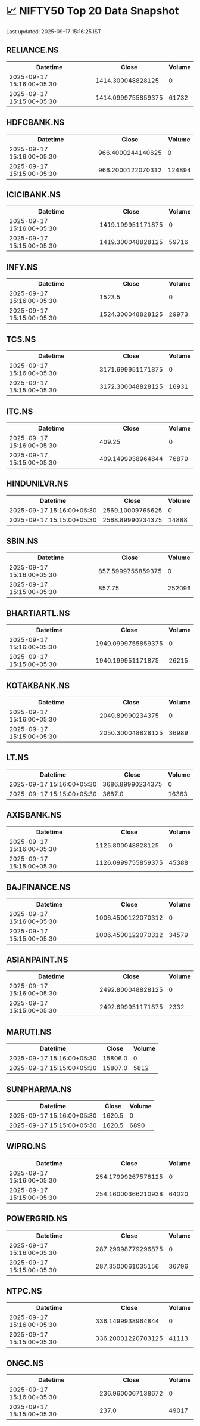 # 📈 NIFTY50 Top 20 Data Snapshot

Last updated: 2025-09-17 15:16:25 IST

## RELIANCE.NS

<table>
  <tr><th>Datetime</th><th>Close</th><th>Volume</th></tr>
  <tr><td>2025-09-17 15:16:00+05:30</td><td>1414.300048828125</td><td>0</td></tr>
  <tr><td>2025-09-17 15:15:00+05:30</td><td>1414.0999755859375</td><td>61732</td></tr>
</table>

## HDFCBANK.NS

<table>
  <tr><th>Datetime</th><th>Close</th><th>Volume</th></tr>
  <tr><td>2025-09-17 15:16:00+05:30</td><td>966.4000244140625</td><td>0</td></tr>
  <tr><td>2025-09-17 15:15:00+05:30</td><td>966.2000122070312</td><td>124894</td></tr>
</table>

## ICICIBANK.NS

<table>
  <tr><th>Datetime</th><th>Close</th><th>Volume</th></tr>
  <tr><td>2025-09-17 15:16:00+05:30</td><td>1419.199951171875</td><td>0</td></tr>
  <tr><td>2025-09-17 15:15:00+05:30</td><td>1419.300048828125</td><td>59716</td></tr>
</table>

## INFY.NS

<table>
  <tr><th>Datetime</th><th>Close</th><th>Volume</th></tr>
  <tr><td>2025-09-17 15:16:00+05:30</td><td>1523.5</td><td>0</td></tr>
  <tr><td>2025-09-17 15:15:00+05:30</td><td>1524.300048828125</td><td>29973</td></tr>
</table>

## TCS.NS

<table>
  <tr><th>Datetime</th><th>Close</th><th>Volume</th></tr>
  <tr><td>2025-09-17 15:16:00+05:30</td><td>3171.699951171875</td><td>0</td></tr>
  <tr><td>2025-09-17 15:15:00+05:30</td><td>3172.300048828125</td><td>16931</td></tr>
</table>

## ITC.NS

<table>
  <tr><th>Datetime</th><th>Close</th><th>Volume</th></tr>
  <tr><td>2025-09-17 15:16:00+05:30</td><td>409.25</td><td>0</td></tr>
  <tr><td>2025-09-17 15:15:00+05:30</td><td>409.1499938964844</td><td>76879</td></tr>
</table>

## HINDUNILVR.NS

<table>
  <tr><th>Datetime</th><th>Close</th><th>Volume</th></tr>
  <tr><td>2025-09-17 15:16:00+05:30</td><td>2569.10009765625</td><td>0</td></tr>
  <tr><td>2025-09-17 15:15:00+05:30</td><td>2568.89990234375</td><td>14888</td></tr>
</table>

## SBIN.NS

<table>
  <tr><th>Datetime</th><th>Close</th><th>Volume</th></tr>
  <tr><td>2025-09-17 15:16:00+05:30</td><td>857.5999755859375</td><td>0</td></tr>
  <tr><td>2025-09-17 15:15:00+05:30</td><td>857.75</td><td>252096</td></tr>
</table>

## BHARTIARTL.NS

<table>
  <tr><th>Datetime</th><th>Close</th><th>Volume</th></tr>
  <tr><td>2025-09-17 15:16:00+05:30</td><td>1940.0999755859375</td><td>0</td></tr>
  <tr><td>2025-09-17 15:15:00+05:30</td><td>1940.199951171875</td><td>26215</td></tr>
</table>

## KOTAKBANK.NS

<table>
  <tr><th>Datetime</th><th>Close</th><th>Volume</th></tr>
  <tr><td>2025-09-17 15:16:00+05:30</td><td>2049.89990234375</td><td>0</td></tr>
  <tr><td>2025-09-17 15:15:00+05:30</td><td>2050.300048828125</td><td>36989</td></tr>
</table>

## LT.NS

<table>
  <tr><th>Datetime</th><th>Close</th><th>Volume</th></tr>
  <tr><td>2025-09-17 15:16:00+05:30</td><td>3686.89990234375</td><td>0</td></tr>
  <tr><td>2025-09-17 15:15:00+05:30</td><td>3687.0</td><td>16363</td></tr>
</table>

## AXISBANK.NS

<table>
  <tr><th>Datetime</th><th>Close</th><th>Volume</th></tr>
  <tr><td>2025-09-17 15:16:00+05:30</td><td>1125.800048828125</td><td>0</td></tr>
  <tr><td>2025-09-17 15:15:00+05:30</td><td>1126.0999755859375</td><td>45388</td></tr>
</table>

## BAJFINANCE.NS

<table>
  <tr><th>Datetime</th><th>Close</th><th>Volume</th></tr>
  <tr><td>2025-09-17 15:16:00+05:30</td><td>1006.4500122070312</td><td>0</td></tr>
  <tr><td>2025-09-17 15:15:00+05:30</td><td>1006.4500122070312</td><td>34579</td></tr>
</table>

## ASIANPAINT.NS

<table>
  <tr><th>Datetime</th><th>Close</th><th>Volume</th></tr>
  <tr><td>2025-09-17 15:16:00+05:30</td><td>2492.800048828125</td><td>0</td></tr>
  <tr><td>2025-09-17 15:15:00+05:30</td><td>2492.699951171875</td><td>2332</td></tr>
</table>

## MARUTI.NS

<table>
  <tr><th>Datetime</th><th>Close</th><th>Volume</th></tr>
  <tr><td>2025-09-17 15:16:00+05:30</td><td>15806.0</td><td>0</td></tr>
  <tr><td>2025-09-17 15:15:00+05:30</td><td>15807.0</td><td>5812</td></tr>
</table>

## SUNPHARMA.NS

<table>
  <tr><th>Datetime</th><th>Close</th><th>Volume</th></tr>
  <tr><td>2025-09-17 15:16:00+05:30</td><td>1620.5</td><td>0</td></tr>
  <tr><td>2025-09-17 15:15:00+05:30</td><td>1620.5</td><td>6890</td></tr>
</table>

## WIPRO.NS

<table>
  <tr><th>Datetime</th><th>Close</th><th>Volume</th></tr>
  <tr><td>2025-09-17 15:16:00+05:30</td><td>254.17999267578125</td><td>0</td></tr>
  <tr><td>2025-09-17 15:15:00+05:30</td><td>254.16000366210938</td><td>64020</td></tr>
</table>

## POWERGRID.NS

<table>
  <tr><th>Datetime</th><th>Close</th><th>Volume</th></tr>
  <tr><td>2025-09-17 15:16:00+05:30</td><td>287.29998779296875</td><td>0</td></tr>
  <tr><td>2025-09-17 15:15:00+05:30</td><td>287.3500061035156</td><td>36796</td></tr>
</table>

## NTPC.NS

<table>
  <tr><th>Datetime</th><th>Close</th><th>Volume</th></tr>
  <tr><td>2025-09-17 15:16:00+05:30</td><td>336.1499938964844</td><td>0</td></tr>
  <tr><td>2025-09-17 15:15:00+05:30</td><td>336.20001220703125</td><td>41113</td></tr>
</table>

## ONGC.NS

<table>
  <tr><th>Datetime</th><th>Close</th><th>Volume</th></tr>
  <tr><td>2025-09-17 15:16:00+05:30</td><td>236.9600067138672</td><td>0</td></tr>
  <tr><td>2025-09-17 15:15:00+05:30</td><td>237.0</td><td>49017</td></tr>
</table>

